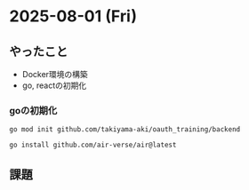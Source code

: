 # 2025-08-01 (Fri)

## やったこと
- Docker環境の構築
- go, reactの初期化

### goの初期化
`go mod init github.com/takiyama-aki/oauth_training/backend`

`go install github.com/air-verse/air@latest`

## 課題

